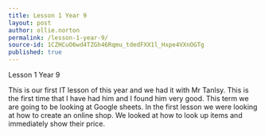 ```yaml
---
title: Lesson 1 Year 9
layout: post
author: ollie.norton
permalink: /lesson-1-year-9/
source-id: 1CZHCuO6wd4TZGh46Rqmu_tdedFXX1l_Hxpe4VXnOGTg
published: true
---
```

Lesson 1 Year 9

This is our first IT lesson of this year and we had it with Mr Tanlsy. This is the first time that I have had him and I found him very good. This term we are going to be looking at Google sheets. In the first lesson we were looking at how to create an online shop. We looked at how to look up items and immediately show their price.

